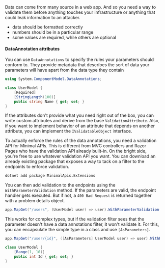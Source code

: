 Data can come from many source in a web app. And so you need a way to validate them before anything touches your infrastructure or anything that could leak information to an attacker.

- data should be formatted correctly
- numbers should be in a particular range
- some values are required, while others are optional

#### DataAnnotation attributes
You can use `DataAnnotations` to specify the rules your parameters should conform to. They provide metadata that describes the sort of data your parameters will have apart from the data type they contain

```csharp
using System.ComponentModel.DataAnnotations;

class UserModel {
	[Required]
	[StringLength(100)]
	public string Name { get; set; }
}
```

If the attributes don't provide what you need right out of the box, you can write custom attributes and derive from the base `ValidationAttribute`. Also, if you want to implement behavior of an attribute that depends on another attribute, you can implement the `IValidatableObject`  interface.

To actually enforce the rules of the data annotations, you need a validation API for Minimal APIs. This is different from MVC controllers and Razor Pages who have the validation API already built-in. On the bright side, you're free to use whatever validation API you want. You can download an already existing package that exposes a way to tack on a filter to the endpoints to enforce validation.

```sh
dotnet add package MinimalApis.Extensions
```

You can then add validation to the endpoints using the `WithParameterValidation` method. If the parameters are valid, the endpoint handler gets executed. But if not, a `400 Bad Request` is returned together with a problem details object.

```csharp
app.MapGet("/users", (UserModel user) => user).WithParameterValidation();
```

This works for complex types, but if the validation filter sees that the parameter doesn't have a data annotations filter, it won't validate it. For this, you can encapsulate the simple type in a class and use `[AsParameters]`.

```csharp
app.MapGet("/user/{id}", ([AsParameters] UserModel user) => user).WithParameterValidation();

class UserModel {
	[Range(1, 10)]
	public int Id { get; set; }
}
```

